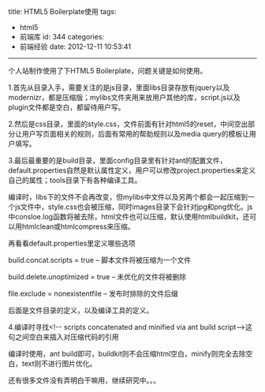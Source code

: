 title: HTML5 Boilerplate使用
tags:
  - html5
  - 前端库
id: 344
categories:
  - 前端经验
date: 2012-12-11 10:53:41
---

个人站制作使用了下HTML5 Boilerplate，问题关键是如何使用。

1.首先从目录入手，需要关注的是js目录，里面libs目录存放有jquery以及modernizr，都是压缩版；mylibs文件夹用来放用户其他的库，script.js以及plugin文件都是空白，都留待用户写。

2.然后是css目录，里面的style.css，文件前面有针对html5的reset，中间空出部分让用户写页面相关的规则，后面有常用的帮助规则以及media query的模板让用户填写。

3.最后最重要的是build目录，里面config目录里有针对ant的配置文件，default.properties自然是默认属性定义，用户可以修改project.properties来定义自己的属性；tools目录下有各种编译工具。

编译时，libs下的文件不会再改变，但mylibs中文件以及另两个都会一起压缩到一个js文件中，style.css也会被压缩，同时images目录下会针对jpg和png优化。js中consloe.log函数将被去除，html文件也可以压缩，默认使用htmlbuildkit，还可以用htmlclean或htmlcompress来压缩。

再看看default.properties里定义哪些选项

build.concat.scripts = true
– 脚本文件将被压缩为一个文件

build.delete.unoptimized = true
– 未优化的文件将被删除

file.exclude = nonexistentfile
– 发布时排除的文件后缀

后面是文件目录的定义，以及编译工具的定义。

4.编译时寻找&lt;!-- scripts concatenated and minified via ant build script--&gt;这句之间空白来插入对压缩代码的引用

编译时使用，ant build即可，buildkit则不会压缩html空白，minify则完全去除空白，text则不进行图片优化。

还有很多文件没有弄明白干嘛用，继续研究中。。。